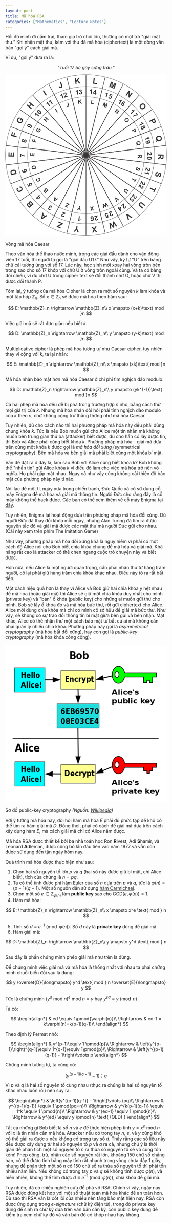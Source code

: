 ```yaml
---
layout: post
title: Mã hóa RSA
categories: ["Mathematics", "Lecture Notes"]
---
```


Hồi đó mình đi cắm trại, tham gia trò chơi lớn, thường có một trò "giải mật thư." Khi nhận mật thư, kèm với thư đã mã hóa (ciphertext) là một dòng văn bản "gợi ý" cách giải mã.

Ví dụ, "gợi ý" đưa ra là:

<p style="text-align:center">
<i>"Tuổi 17 bẻ gãy sừng trâu."</i>
</p>

<div class="post-image-left">
    <a href="/img/caesar-cipher.jpg" data-lightbox="rsa" data-title="Vòng mã hóa Caesar">
        <img src="/img/caesar-cipher.jpg">
    </a>
    <p class="post-image-caption">Vòng mã hóa Caesar</p>
</div>

Theo văn hóa thể thao nước mình, trong các giải đấu dành cho vận động viên 17 tuổi, thì người ta gọi là "giải đấu U17." Như vậy, ký tự "U" trên bảng chữ cái tương ứng với số 17. Lúc này, học sinh mới xoay hai vòng tròn bên trong sao cho số 17 khớp với chữ U ở vòng tròn ngoài cùng. Và ta có bảng đối chiếu, ví dụ chữ U trong cipher text sẽ đổi thành chữ O, hoặc chữ V thì được đổi thành P.

Tóm lại, ý tưởng của mã hóa Cipher là chọn ra một số nguyên $k$ làm khóa và một tập hợp $\mathbb{Z}_n$. Số $x\in \mathbb{Z}_n$ sẽ được mã hóa theo hàm sau:

$$
    E: \mathbb{Z}_n \rightarrow \mathbb{Z}_n\\
    x \mapsto (x+k)\text{ mod }n
$$

Việc giải mã sẽ rất đơn giản nếu biết $k$.

$$
    D: \mathbb{Z}_n \rightarrow \mathbb{Z}_n\\
    y \mapsto (y-k)\text{ mod }n
$$

Multiplicative cipher là phép mã hóa tương tự như Caesar cipher, tuy nhiên thay vì cộng với $k$, ta lại nhân:

$$
    E: \mathbb{Z}_n \rightarrow \mathbb{Z}_n\\
    x \mapsto (xk)\text{ mod }n
$$

Mã hóa nhân bảo mật hơn mã hóa Caesar ở chi phí tìm nghịch đảo modulo:

$$
    D: \mathbb{Z}_n \rightarrow \mathbb{Z}_n\\
    y \mapsto (yk^{-1})\text{ mod }n
$$

Cả hai phép mã hóa đều dễ bị phá trong trường hợp $n$ nhỏ, bằng cách thử mọi giá trị của $k$. Nhưng mã hóa nhân đòi hỏi phải tính nghịch đảo modulo của $k$ theo $n$, chứ không cộng trừ thẳng thừng như mã hóa Caesar.

Tuy nhiên, dù cho cách nào thì hai phương pháp mã hóa này đều phải dùng chung khóa $k$. Tức là nếu Bob muốn gửi cho Alice một tin nhắn mà không muốn bên trung gian thứ ba (attacker) biết được, dù cho hắn có lấy được tin, thì Bob và Alice phải cùng biết khóa $k$. Phương pháp mã hóa - giải mã dựa trên cùng một khóa $k$ được gọi là _mã hóa đối xứng_ (symmetrical cryptography). Bên mã hóa và bên giải mã phải biết cùng một khóa bí mật.

Vấn đề đặt ra ở đây là, làm sao Bob với Alice cùng biết khóa $k$? Bob không thể "nhắn tin" gửi Alice khóa $k$ vì điều đó làm cho việc mã hóa trở nên vô nghĩa. Họ phải gặp mặt nhau. Ngay cả như vậy cũng không cải thiện độ bảo mật của phương pháp này tí nào.

Nói lạc đề một tí, ngày xưa trong chiến tranh, Đức Quốc xã có sử dụng cỗ máy Enigma để mã hóa và giải mã thông tin. Người Đức cho rằng đây là cỗ máy không thể hack được. Các bạn có thể xem thêm về cỗ máy Enigma tại [đây](https://www.youtube.com/watch?v=G2_Q9FoD-oQ).

Tuy nhiên, Enigma lại hoạt động dựa trên phương pháp mã hóa đối xứng. Dù người Đức đã thay đổi khóa mỗi ngày, nhưng Alan Turing đã tìm ra được nguyên tắc đó và giải mã được các mật thư mà người Đức gửi cho nhau. (Cái này xem trên phim The Imitation Game)

Như vậy, phương pháp mã hóa đối xứng khá là nguy hiểm vì phải có một cách đề Alice nói cho Bob biết chìa khóa chung để mã hóa và giải mã. Khả năng rất cao là attacker có thể chen ngang cuộc trò chuyện này và biết được.

Hơn nữa, nếu Alice là một người quan trọng, cần phải nhận thư từ hàng trăm người, cô lại phải giữ hàng trăm chìa khóa khác nhau. Điều này tỏ ra rất bất tiện.

Một cách hiệu quả hơn là thay vì Alice và Bob giữ hai chìa khóa y hệt nhau để mã hóa (hoặc giải mã) thì Alice sẽ giữ một chìa khóa duy nhất cho mình (private key) và "bán" ổ khóa (public key) cho những ai muốn gửi thư cho mình. Bob sẽ lấy ổ khóa đó và mã hóa bức thư, rồi gửi ciphertext cho Alice. Alice mới dùng chìa khóa mà chỉ có mình cô sở hữu để giải mã bức thư. Như vậy, sẽ không có sự trao đổi thông tin bí mật giữa bên gửi và bên nhận. Mặt khác, Alice có thể nhận thư một cách bảo mật từ bất cứ ai mà không cần phải quản lý nhiều chìa khóa. Phương pháp này gọi là _asymmetrical cryptography_ (mã hóa bất đối xứng), hay còn gọi là _public-key cryptography_ (mã hóa khóa công cộng).

<div class="post-image-left">
    <a href="/img/public-key-cryptography.png" data-lightbox="rsa" data-title="Sơ đồ public-key cryptography <i>(Nguồn: <a href='https://en.wikipedia.org/wiki/Public-key_cryptography'>Wikipedia</a>)">
        <img src="/img/public-key-cryptography.png" class="post-image">
    </a>
    <p class="post-image-caption">Sơ đồ public-key cryptography <i>(Nguồn: <a href='https://en.wikipedia.org/wiki/Public-key_cryptography'>Wikipedia</a>)</i></p>
</div>

Với ý tưởng mã hóa này, đòi hỏi hàm mã hóa $E$ phải đủ phức tạp để khó có thể tìm ra hàm giải mã $D$. Đồng thời, phải có cách để giải mã dựa trên cách xây dựng hàm $E$, mà cách giải mã chỉ có Alice nắm được.

Mã hóa RSA được thiết kế bởi ba nhà toán học Ron **R**ivest, Adi **S**hamir, và Leonard **A**dleman, được công bố lần đầu tiên vào năm 1977 và vẫn còn được sử dụng đến tận ngày hôm nay.

Quá trình mã hóa được thực hiện như sau:

1. Chọn hai số nguyên tố lớn $p$ và $q$ (hai số này được giữ bí mật, chỉ Alice biết), tích của chúng là $n=pq$.
2. Ta có thể tính được [phi hàm Euler](/math/2017/11/05/fermat-euler/) của số $n$ dựa trên $p$ và $q$, tức là $\varphi(n)=(p-1)(q-1)$. Một số nguồn dẫn sử dụng [hàm Carmichael](https://en.wikipedia.org/wiki/Carmichael_function).
3. Chọn một số $e\in \mathbb{Z}_{\varphi(n)}$ làm **public key** sao cho $\text{GCD}(e,\varphi(n))=1$.
4. Hàm mã hóa:

$$
    E: \mathbb{Z}_n \rightarrow \mathbb{Z}_n\\
    x \mapsto x^e \text{ mod } n
$$

5. Tính số $d \equiv e^{-1}\pmod{\varphi(n)}$. Số $d$ này là **private key** dùng để giải mã.
6. Hàm giải mã:

$$
    D: \mathbb{Z}_n \rightarrow \mathbb{Z}_n\\
    y \mapsto y^d \text{ mod } n
$$

Sau đây là phần chứng minh phép giải mã như trên là đúng.

Để chứng minh việc giải mã và mã hóa là thống nhất với nhau ta phải chứng minh chuỗi biến đổi sau là đúng:

$$
    y \overset{D}{\longmapsto} y^d \text{ mod } n \overset{E}{\longmapsto} y
$$

Tức là chứng minh $(y^d \text{ mod } n)^e \text{ mod } n = y$ hay $y^{ed}\equiv y\pmod{n}$

Ta có:

$$
    \begin{align*}
     & ed \equiv 1\pmod{\varphi(n)}\\
    \Rightarrow & ed-1 = k\varphi(n)=k(p-1)(q-1)\\
    \end{align*}
$$

Theo định lý Fermat nhỏ:

$$
    \begin{align*}
         & y^{p-1}\equiv 1 \pmod{p}\\
        \Rightarrow & \left(y^{p-1}\right)^{q-1}\equiv 1^{q-1}\equiv 1\pmod{p}\\
        \Rightarrow & \left(y^{(p-1)(q-1)} - 1\right)\vdots p
    \end{align*}
$$

Chứng minh tương tự, ta cũng có:

$$
    \left(y^{(p-1)(q-1)} - 1\right)\vdots q
$$

Vì $p$ và $q$ là hai số nguyên tố cùng nhau (thực ra chúng là hai số nguyên tố khác nhau luôn rồi) nên suy ra:

$$
    \begin{align*}
         & \left(y^{(p-1)(q-1)} - 1\right)\vdots (pq)\\
        \Rightarrow & y^{(p-1)(q-1)} \equiv 1 \pmod{pq=n}\\
        \Rightarrow & y^{k(p-1)(q-1)} \equiv 1^k \equiv 1 \pmod{n}\\
        \Rightarrow & y^{ed-1} \equiv 1 \pmod{n}\\
        \Rightarrow & y^{ed} \equiv y \pmod{n} \text{ (QED) }
    \end{align*}
$$

Tất cả những gì Bob biết là số $n$ và $e$ để thực hiện phép tính $y = x^e \text{ mod } n$ với $x$ là tin nhắn cần mã hóa. Attacker nếu có trong tay $n$, $e$, và $y$ cũng khó có thể giải ra được $x$ nếu không có trong tay số $d$. Thấy rằng các số liệu này đều được xây dựng từ hai số nguyên tố $p$ và $q$ ra cả, nhưng chú ý là thời gian để phân tích một số nguyên tố $n$ ra thừa số nguyên tố sẽ vô cùng tốn kém! Phép cộng, trừ, nhân các số nguyên rất lớn, khoảng 150 chữ số chẳng hạn, có thể được tính bằng máy tính rất nhanh trong vòng chưa đầy 1 giây, nhưng để phân tích một số $n$ có 150 chữ số ra thừa số nguyên tố thì phải tốn nhiều năm liền. Nếu không có trong tay $p$ và $q$ sẽ không tính được $\varphi(n)$, và hiển nhiên, không thể tính được $d \equiv e^{-1} \pmod{\varphi(n)}$, chìa khóa để giải mã.

Tuy nhiên, đã có nhiều nghiên cứu để phá vỡ RSA. Chính vì vậy, ngày nay RSA được dùng kết hợp với một số thuật toán mã hóa khác để an toàn hơn. Dù sao thì RSA vẫn là cốt lõi của nhiều nền tảng bảo mật hiện nay. RSA còn được ứng dụng trong _e-signature_ (chữ ký điện tử), trong đó private key dùng để sinh ra chữ ký dựa trên văn bản cần ký, còn public key dùng để kiểm tra xem chữ ký đó và văn bản đó có khớp nhau hay không.




